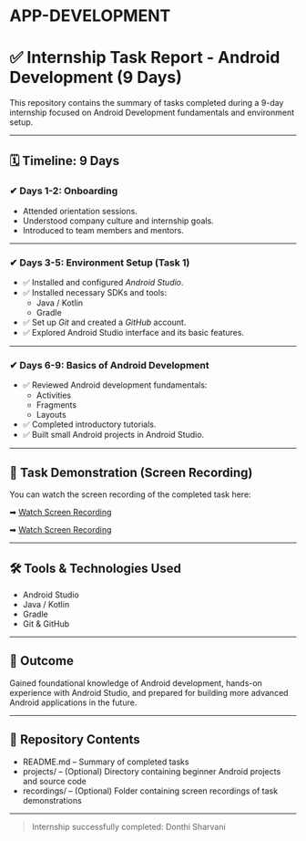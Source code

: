 # APP-DEVELOPMENT
# ✅ Internship Task Report - Android Development (9 Days)

This repository contains the summary of tasks completed during a 9-day internship focused on Android Development fundamentals and environment setup.

---

## 🗓 Timeline: 9 Days

### ✔ Days 1-2: Onboarding
- Attended orientation sessions.
- Understood company culture and internship goals.
- Introduced to team members and mentors.

---

### ✔ Days 3-5: Environment Setup (Task 1)
- ✅ Installed and configured *Android Studio*.
- ✅ Installed necessary SDKs and tools:
  - Java / Kotlin
  - Gradle
- ✅ Set up *Git* and created a *GitHub* account.
- ✅ Explored Android Studio interface and its basic features.
---
### ✔ Days 6-9: Basics of Android Development
- ✅ Reviewed Android development fundamentals:
  - Activities
  - Fragments
  - Layouts
- ✅ Completed introductory tutorials.
- ✅ Built small Android projects in Android Studio.

---

## 🎥 Task Demonstration (Screen Recording)

You can watch the screen recording of the completed task here:

➡ [Watch Screen Recording](https://github.com/shrihithaah/App-Development/blob/main/Screen%20Recording%202025-04-29%20153056.mp4)

➡ [Watch Screen Recording](https://github.com/shrihithaah/App-Development/blob/main/Screen%20Recording%202025-04-29%20154940%20(1).mp4)

---
## 🛠 Tools & Technologies Used
- Android Studio
- Java / Kotlin
- Gradle
- Git & GitHub

---

## 🎯 Outcome
Gained foundational knowledge of Android development, hands-on experience with Android Studio, and prepared for building more advanced Android applications in the future.

---

## 📂 Repository Contents
- README.md – Summary of completed tasks
- projects/ – (Optional) Directory containing beginner Android projects and source code
- recordings/ – (Optional) Folder containing screen recordings of task demonstrations

---

> Internship successfully completed: Donthi Sharvani
